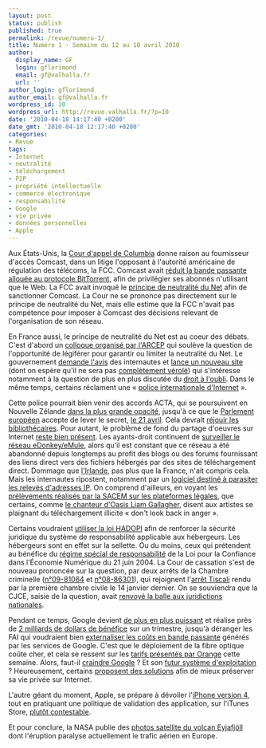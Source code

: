 ```yaml
---
layout: post
status: publish
published: true
permalink: /revue/numero-1/
title: Numéro 1 - Semaine du 12 au 18 avril 2010
author:
  display_name: GF
  login: gflorimond
  email: gf@valhalla.fr
  url: ''
author_login: gflorimond
author_email: gf@valhalla.fr
wordpress_id: 10
wordpress_url: http://revue.valhalla.fr/?p=10
date: '2010-04-18 14:17:40 +0200'
date_gmt: '2010-04-18 12:17:40 +0200'
categories:
- Revue
tags:
- Internet
- neutralité
- téléchargement
- P2P
- propriété intellectuelle
- commerce électronique
- responsabilité
- Google
- vie privée
- données personnelles
- Apple
---
```

<p>Aux États-Unis, la <a href="http://pacer.cadc.uscourts.gov/common/opinions/201004/08-1291-1238302.pdf">Cour d'appel de Columbia</a> donne raison au fournisseur d'accès Comcast, dans un litige l'opposant à l'autorité américaine de régulation des télécoms, la FCC. Comcast avait <a href="http://tech.slashdot.org/story/10/04/17/134231/Comcast-Customers-Urged-To-Opt-Out-of-Settlement">réduit la bande passante allouée au protocole BitTorrent</a>, afin de privilégier ses abonnés n'utilisant que le Web. La FCC avait invoqué le <a href="http://www.numerama.com/magazine/15435-le-regulateur-des-telecoms-aux-usa-n-a-pas-le-pouvoir-de-reguler-la-neutralite-du-net.html">principe de neutralité du Net</a> afin de sanctionner Comcast. La Cour ne se prononce pas directement sur le principe de neutralité du Net, mais elle estime que la FCC n'avait pas compétence pour imposer à Comcast des décisions relevant de l'organisation de son réseau.</p>
<p>En France aussi, le principe de neutralité du Net est au coeur des débats. C'est d'abord un <a href="http://www.pcinpact.com/actu/news/56386-neutralite-du-net-nathalie-kosciuskomorizet.htm">colloque organisé par l'ARCEP</a> qui soulève la question de l'opportunité de légiférer pour garantir ou limiter la neutralité du Net. Le gouvernement <a href="http://pro.clubic.com/legislation-loi-internet/carte-identite-electronique/actualite-334740-gouvernement-nkm-neutralite-net.html">demande l'avis</a> des internautes et <a href="http://www.les-infostrateges.com/actu/1004942/nathalie-kosciusko-morizet-lance-le-site-prospective-numerique">lance un nouveau site</a> (dont on espère qu'il ne sera pas <a href="http://www.lemondeinformatique.fr/actualites/lire-des-logiciels-malveillants-sur-les-sites-en-gouvfr-30447.html">complètement vérolé</a>) qui s'intéresse notamment à la question de plus en plus discutée du <a href="http://www.prospective-numerique.gouv.fr/numerique/usages-et-services/protection-de-l-internaute/droit-l-oubli-numerique.html">droit à l'oubli</a>. Dans le même temps, certains réclament une « <a href="http://www.numerama.com/magazine/15475-il-nous-faudrait-un-jour-une-police-internationale-d-internet-selon-nadine-morano.html">police internationale d'Internet</a> ».</p>
<p>Cette police pourrait bien venir des accords ACTA, qui se poursuivent en Nouvelle Zélande <a href="http://www.numerama.com/magazine/15478-acta-les-negociations-reprennent-en-nouvelle-zelande-sans-transparence.html">dans la plus grande opacité</a>, jusqu'à ce que le <a href="http://europeecologie.eu/ACTA-Le-Parlement-gagne-la">Parlement européen</a> accepte de lever le secret, <a href="http://www.numerama.com/magazine/15525-acta-le-secret-sera-leve-le-21-avril-sans-hadopi-mondiale.html">le 21 avril</a>. Cela devrait <a href="http://www.numerama.com/magazine/15537-des-associations-d-archivistes-et-de-bibliothecaires-francais-s-opposent-a-l-acta.html">réjouir les bibliothécaires</a>. Pour autant, le problème de fond du partage d'oeuvres sur Internet <a href="http://www.laquadrature.net/fr/leurope-va-t-elle-laisser-les-dogmatistes-ecrire-le-futur-du-droit-dauteur">reste bien présent</a>. Les ayants-droit continuent de <a href="http://www.numerama.com/magazine/15527-hadopi-une-liste-publiee-des-oeuvres-recherchees-sur-emule.html">surveiller le réseau eDonkey/eMule</a>, alors qu'il est constant que ce réseau a été abandonné depuis longtemps au profit des blogs ou des forums fournissant des liens direct vers des fichiers hébergés par des sites de téléchargement direct. Dommage que <a href="http://www.numerama.com/magazine/15536-un-juge-valide-la-riposte-graduee-en-irlande-et-dresse-le-copyright-en-droit-fondamental.html">l'Irlande</a>, pas plus que la France, n'ait compris cela. Mais les internautes ripostent, notamment par un <a href="http://www.numerama.com/magazine/15531-seedfuck-l-arme-anti-hadopi-a-maintenant-son-interface-web.html">logiciel destiné à parasiter les relevés d'adresses IP</a>. On comprend d'ailleurs, en voyant les <a href="http://linuxfr.org/~Guolang/29621.html">prélèvements réalisés par la SACEM sur les plateformes légales</a>, que certains, comme <a href="http://www.journaldugeek.com/2010/04/16/le-piratage-pas-un-soucis-pour-liam-gallagher/">le chanteur d'Oasis Liam Gallagher</a>, disent aux artistes se plaignant du téléchargement illicite « don't look back in anger ».</p>
<p>Certains voudraient <a href="http://www.pcinpact.com/actu/news/56425-diffamation-lcen-nicolas-poirier-hadopi.htm">utiliser la loi HADOPI</a> afin de renforcer la sécurité juridique du système de responsabilité applicable aux hébergeurs. Les hébergeurs sont en effet sur la sellette. Ou du moins, ceux qui prétendent au bénéfice du <a href="http://www.valhalla.fr/2008/10/19/quelques-precisions-sur-la-responsabilite-des-intermediaires-dans-la-lcen/">régime spécial de responsabilité</a> de la Loi pour la Confiance dans l'Économie Numérique du 21 juin 2004. La Cour de cassation s'est de nouveau prononcée sur la question, par deux arrêts de la Chambre criminelle (<a href="http://www.juritel.com/Ldj_html-1470.html">n°09-81064</a> et <a href="http://www.juritel.com/Ldj_html-1468.html">n°08-86301</a>), qui rejoignent l'<a href="http://www.legalis.net/jurisprudence-decision.php3?id_article=1638">arrêt Tiscali</a> rendu par la première chambre civile le 14 janvier dernier. On se souviendra que la CJCE, saisie de la question, avait <a href="http://www.valhalla.fr/2010/03/25/cjce-google-adwords/">renvoyé la balle aux juridictions nationales</a>.</p>
<p>Pendant ce temps, Google devient <a href="http://www.valhalla.fr/2010/04/17/google-lisez-la-page-2/">de plus en plus puissant</a> et réalise près de <a href="http://pro.clubic.com/entreprises/google/actualite-335686-google-955-dollars-benefices-trimestre.html">2 milliards de dollars de bénéfice</a> sur un trimestre, jusqu'à déranger les FAI qui voudraient bien <a href="http://pro.clubic.com/entreprises/google/actualite-334728-google-ads-operateurs-europeens-veulent-gateau.html">externaliser les coûts en bande passante</a> générés par les services de Google. C'est que le déploiement de la fibre optique coûte cher, et cela se ressent sur les <a href="http://www.pcinpact.com/actu/news/56410-orange-la-fibre-plus-forfaits.htm">tarifs présentés par Orange</a> cette semaine. Alors, faut-il <a href="http://linuxfr.org/~mackwic/29624.html">craindre Google</a> ? Et son <a href="http://www.valhalla.fr/2010/03/06/chrome-os-will-it-be-evil/">futur système d'exploitation</a> ? Heureusement, certains <a href="http://www.framablog.org/index.php/post/2010/04/11/moglen-freedom-cloud">proposent des solutions</a> afin de mieux préserver sa vie privée sur Internet.</p>
<p>L'autre géant du moment, Apple, se prépare à dévoiler l'<a href="http://www.lemondeinformatique.fr/actualites/lire-apple-devoilerait-l-iphone-v4-le-22-juin-prochain-30455.html">iPhone version 4</a>, tout en pratiquant une politique de validation des application, sur l'iTunes Store, <a href="http://www.pcinpact.com/actu/news/56430-censure-apple-app-iphone.htm">plutôt contestable</a>.</p>
<p>Et pour conclure, la NASA publie des <a href="http://www.clubic.com/insolite/actualite-335870-volcan-eyjafjallajokull-net.html">photos satellite du volcan Eyjafjöll</a> dont l'éruption paralyse actuellement le trafic aérien en Europe.</p>

